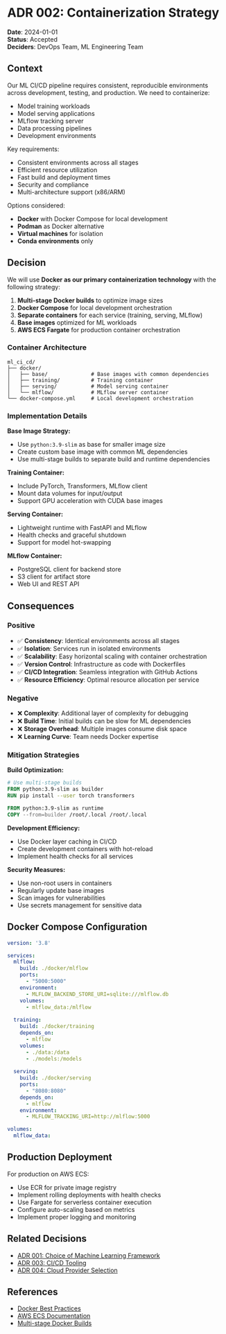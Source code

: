# ADR 002: Containerization Strategy

**Date**: 2024-01-01  
**Status**: Accepted  
**Deciders**: DevOps Team, ML Engineering Team  

## Context

Our ML CI/CD pipeline requires consistent, reproducible environments across development, testing, and production. We need to containerize:

- Model training workloads
- Model serving applications
- MLflow tracking server
- Data processing pipelines
- Development environments

Key requirements:
- Consistent environments across all stages
- Efficient resource utilization
- Fast build and deployment times
- Security and compliance
- Multi-architecture support (x86/ARM)

Options considered:
- **Docker** with Docker Compose for local development
- **Podman** as Docker alternative
- **Virtual machines** for isolation
- **Conda environments** only

## Decision

We will use **Docker as our primary containerization technology** with the following strategy:

1. **Multi-stage Docker builds** to optimize image sizes
2. **Docker Compose** for local development orchestration
3. **Separate containers** for each service (training, serving, MLflow)
4. **Base images** optimized for ML workloads
5. **AWS ECS Fargate** for production container orchestration

### Container Architecture

```
ml_ci_cd/
├── docker/
│   ├── base/              # Base images with common dependencies
│   ├── training/          # Training container
│   ├── serving/           # Model serving container
│   └── mlflow/            # MLflow server container
└── docker-compose.yml     # Local development orchestration
```

### Implementation Details

**Base Image Strategy:**
- Use `python:3.9-slim` as base for smaller image size
- Create custom base image with common ML dependencies
- Use multi-stage builds to separate build and runtime dependencies

**Training Container:**
- Include PyTorch, Transformers, MLflow client
- Mount data volumes for input/output
- Support GPU acceleration with CUDA base images

**Serving Container:**
- Lightweight runtime with FastAPI and MLflow
- Health checks and graceful shutdown
- Support for model hot-swapping

**MLflow Container:**
- PostgreSQL client for backend store
- S3 client for artifact store
- Web UI and REST API

## Consequences

### Positive
- ✅ **Consistency**: Identical environments across all stages
- ✅ **Isolation**: Services run in isolated environments
- ✅ **Scalability**: Easy horizontal scaling with container orchestration
- ✅ **Version Control**: Infrastructure as code with Dockerfiles
- ✅ **CI/CD Integration**: Seamless integration with GitHub Actions
- ✅ **Resource Efficiency**: Optimal resource allocation per service

### Negative
- ❌ **Complexity**: Additional layer of complexity for debugging
- ❌ **Build Time**: Initial builds can be slow for ML dependencies
- ❌ **Storage Overhead**: Multiple images consume disk space
- ❌ **Learning Curve**: Team needs Docker expertise

### Mitigation Strategies

**Build Optimization:**
```dockerfile
# Use multi-stage builds
FROM python:3.9-slim as builder
RUN pip install --user torch transformers

FROM python:3.9-slim as runtime
COPY --from=builder /root/.local /root/.local
```

**Development Efficiency:**
- Use Docker layer caching in CI/CD
- Create development containers with hot-reload
- Implement health checks for all services

**Security Measures:**
- Use non-root users in containers
- Regularly update base images
- Scan images for vulnerabilities
- Use secrets management for sensitive data

## Docker Compose Configuration

```yaml
version: '3.8'

services:
  mlflow:
    build: ./docker/mlflow
    ports:
      - "5000:5000"
    environment:
      - MLFLOW_BACKEND_STORE_URI=sqlite:///mlflow.db
    volumes:
      - mlflow_data:/mlflow
      
  training:
    build: ./docker/training
    depends_on:
      - mlflow
    volumes:
      - ./data:/data
      - ./models:/models
      
  serving:
    build: ./docker/serving
    ports:
      - "8080:8080"
    depends_on:
      - mlflow
    environment:
      - MLFLOW_TRACKING_URI=http://mlflow:5000

volumes:
  mlflow_data:
```

## Production Deployment

For production on AWS ECS:

- Use ECR for private image registry
- Implement rolling deployments with health checks
- Use Fargate for serverless container execution
- Configure auto-scaling based on metrics
- Implement proper logging and monitoring

## Related Decisions
- [ADR 001: Choice of Machine Learning Framework](001-framework-choice.md)
- [ADR 003: CI/CD Tooling](003-cicd-tooling.md)
- [ADR 004: Cloud Provider Selection](004-cloud-provider.md)

## References
- [Docker Best Practices](https://docs.docker.com/develop/dev-best-practices/)
- [AWS ECS Documentation](https://docs.aws.amazon.com/ecs/)
- [Multi-stage Docker Builds](https://docs.docker.com/develop/dev-best-practices/#use-multi-stage-builds)
